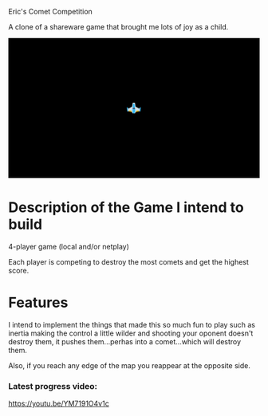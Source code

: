 Eric's Comet Competition

A clone of a shareware game that brought me lots of joy as a child.

![Screenshot](https://github.com/djotaku/Eric-s-Comet-Competition/raw/master/Assets/Screenshots/Comet%20Screenshot%201.png)

# Description of the Game I intend to build

4-player game (local and/or netplay)

Each player is competing to destroy the most comets and get the highest score.

# Features

I intend to implement the things that made this so much fun to play such as inertia making the control a little wilder and shooting your oponent doesn't destroy them, it pushes them...perhas into a comet...which will destroy them.

Also, if you reach any edge of the map you reappear at the opposite side.

### Latest progress video:

https://youtu.be/YM7191O4v1c